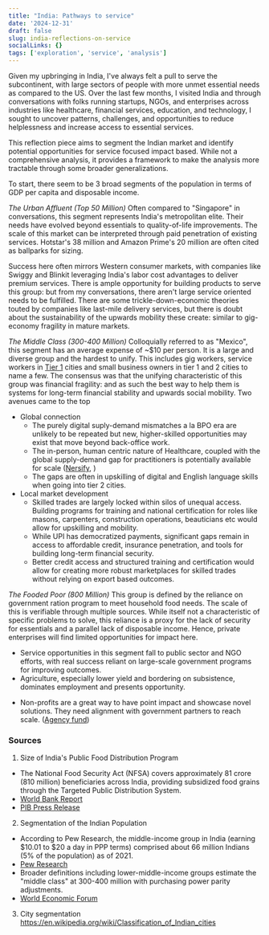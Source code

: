 ```yaml
---
title: "India: Pathways to service"
date: '2024-12-31'
draft: false
slug: india-reflections-on-service
socialLinks: {}
tags: ['exploration', 'service', 'analysis']
---
```


Given my upbringing in India, I've always felt a pull to serve the subcontinent, with large sectors of people with more unmet essential needs as compared to the US.
Over the last few months, I visited India and through conversations with folks running startups, NGOs, and enterprises across industries like healthcare, financial services, education, and technology, I sought to uncover patterns, challenges, and opportunities to reduce helplessness and increase access to essential services.

This reflection piece aims to segment the Indian market and identify potential opportunities for service focused impact based. While not a comprehensive analysis, it provides a framework to make the analysis more tractable through some broader generalizations.

To start, there seem to be 3 broad segments of the population in terms of GDP per capita and disposable income.

*The Urban Affluent (Top 50 Million)*
Often compared to "Singapore" in conversations, this segment represents India's metropolitan elite. Their needs have evolved beyond essentials to quality-of-life improvements. The scale of this market can be interpreted through paid penetration of existing services. Hotstar's 38 million and Amazon Prime's 20 million are often cited as ballparks for sizing.

Success here often mirrors Western consumer markets, with companies like Swiggy and Blinkit leveraging India's labor cost advantages to deliver premium services. There is ample opportunity for building products to serve this group: but from my conversations, there aren't large service oriented needs to be fulfilled.
There are some trickle-down-economic theories touted by companies like last-mile delivery services, but there is doubt about the sustainability of the upwards mobility these create: similar to gig-economy fragility in mature markets.

*The Middle Class (300-400 Million)*
Colloquially referred to as "Mexico", this segment has an average expense of ~$10 per person. It is a large and diverse group and the hardest to unify. This includes gig workers, service workers in [Tier 1](https://en.wikipedia.org/wiki/Classification_of_Indian_cities) cities and small business owners in tier 1 and 2 cities to name a few.
The consensus was that the unifying characteristic of this group was financial fragility: and as such the best way to help them is systems for long-term financial stability and upwards social mobility. Two avenues came to the top
* Global connection
	* The purely digital suply-demand mismatches a la BPO era are unlikely to be repeated but new, higher-skilled opportunities may exist that move beyond back-office work.
    * The in-person, human centric nature of Healthcare, coupled with the global supply-demand gap for practitioners is potentially available for scale ([Nersify](https://www.nersify.co.uk/), )
    * The gaps are often in upskilling of digital and English language skills when going into tier 2 cities.
* Local market development
	* Skilled trades are largely locked within silos of unequal access. Building programs for training and national certification for roles like masons, carpenters, construction operations, beauticians etc would allow for upskilling and mobility.
	* While UPI has democratized payments, significant gaps remain in access to affordable credit, insurance penetration, and tools for building long-term financial security.
	* Better credit access and structured training and certification would allow for creating more robust marketplaces for skilled trades without relying on export based outcomes.

*The Fooded Poor (800 Million)*
This group is defined by the reliance on government ration program to meet household food needs. The scale of this is verifiable through multiple sources. While itself not a characteristic of specific problems to solve, this reliance is a proxy for the lack of security for essentials and a parallel lack of disposable income. Hence, private enterprises will find limited opportunities for impact here.
* Service opportunities in this segment fall to public sector and NGO efforts, with real success reliant on large-scale government programs for improving outcomes.
* Agriculture, especially lower yield and bordering on subsistence, dominates employment and presents opportunity.
- Non-profits are a great way to have point impact and showcase novel solutions. They need alignment with government partners to reach scale. ([Agency fund](http://www.agency.fund))

### Sources

1. Size of India's Public Food Distribution Program
- The National Food Security Act (NFSA) covers approximately 81 crore (810 million) beneficiaries across India, providing subsidized food grains through the Targeted Public Distribution System. 
- [World Bank Report](https://www.worldbank.org/en/news/feature/2019/02/21/schemes-to-systems-public-distribution-system)
- [PIB Press Release](https://pib.gov.in/PressNoteDetails.aspx?ModuleId=3&NoteId=151969)

2. Segmentation of the Indian Population
- According to Pew Research, the middle-income group in India (earning $10.01 to $20 a day in PPP terms) comprised about 66 million Indians (5% of the population) as of 2021.
- [Pew Research](https://www.pewresearch.org/)
- Broader definitions including lower-middle-income groups estimate the "middle class" at 300-400 million with purchasing power parity adjustments.
- [World Economic Forum](https://www.weforum.org/)

3. City segmentation https://en.wikipedia.org/wiki/Classification_of_Indian_cities 